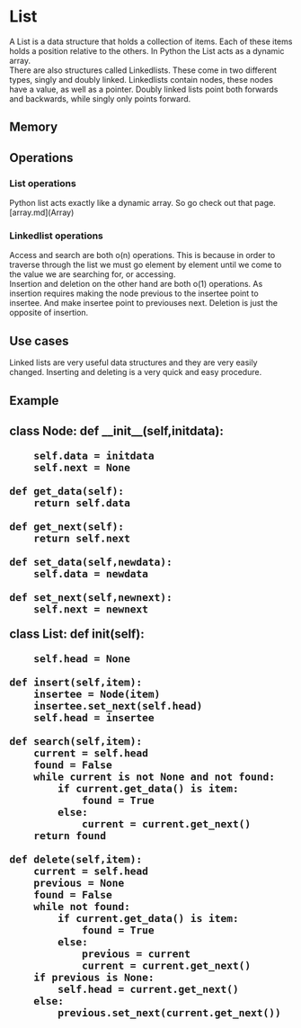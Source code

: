 <h1> List</h1>
<p1> A List is a data structure that holds a collection of items. Each of these items holds a position relative to the others. In Python the List acts as a dynamic array.<br/>
  There are also structures called Linkedlists. These come in two different types, singly and doubly linked. Linkedlists contain nodes, these nodes have a value, as well as a pointer. Doubly linked lists point both forwards and backwards, while singly only points forward.  </p1>
<h2> Memory </h2>
<h2>Operations</h2>
<h3> List operations </h3>
<p1> Python list acts exactly like a dynamic array. So go check out that page. <br/>
  [array.md](Array)
<h3> Linkedlist operations </h3>
<p1>Access and search are both o(n) operations. This is because in order to traverse through the list we must go element by element until we come to the value we are searching for, or accessing. <br/> Insertion and deletion on the other hand are both o(1) operations. As insertion requires making the node previous to the insertee point to insertee. And make insertee point to previouses next. Deletion is just the opposite of insertion. </p1>
<h2>Use cases</h2>
<p1> Linked lists are very useful data structures and they are very easily changed. Inserting and deleting is a very quick and easy procedure. </p1>
<h2> Example<h2>
  <p1>
class Node:
    def __init__(self,initdata):
    
        self.data = initdata 
        self.next = None 

    def get_data(self): 
        return self.data

    def get_next(self):
        return self.next

    def set_data(self,newdata):
        self.data = newdata

    def set_next(self,newnext):
        self.next = newnext
class List:
    def __init__(self):
        
        self.head = None
        
    def insert(self,item):
        insertee = Node(item)
        insertee.set_next(self.head)
        self.head = insertee

    def search(self,item):
        current = self.head
        found = False
        while current is not None and not found:
            if current.get_data() is item:
                found = True
            else:
                current = current.get_next()
        return found

    def delete(self,item):
        current = self.head
        previous = None
        found = False
        while not found:
            if current.get_data() is item:
                found = True
            else:
                previous = current
                current = current.get_next()
        if previous is None:
            self.head = current.get_next()
        else:
            previous.set_next(current.get_next())
            
